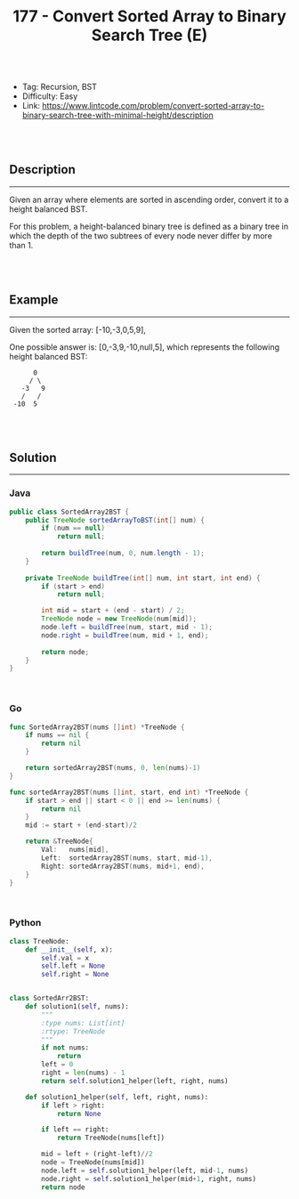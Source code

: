 # <center>177 - Convert Sorted Array to Binary Search Tree (E)</center> 



<br></br>

* Tag: Recursion, BST
* Difficulty: Easy
* Link: https://www.lintcode.com/problem/convert-sorted-array-to-binary-search-tree-with-minimal-height/description

<br></br>



## Description
----
Given an array where elements are sorted in ascending order, convert it to a height balanced BST.

For this problem, a height-balanced binary tree is defined as a binary tree in which the depth of the two subtrees of every node never differ by more than 1.

<br></br>



## Example
----
Given the sorted array: [-10,-3,0,5,9],

One possible answer is: [0,-3,9,-10,null,5], which represents the following height balanced BST:
```
      0
     / \
   -3   9
   /   /
 -10  5
```

<br></br>



## Solution
----
### Java
```java
public class SortedArray2BST {
	public TreeNode sortedArrayToBST(int[] num) {
        if (num == null)
            return null;
        
        return buildTree(num, 0, num.length - 1);
    }
    
    private TreeNode buildTree(int[] num, int start, int end) {
        if (start > end)
            return null;

        int mid = start + (end - start) / 2;
        TreeNode node = new TreeNode(num[mid]);
        node.left = buildTree(num, start, mid - 1);
        node.right = buildTree(num, mid + 1, end);
        
        return node;
    }
}
```

<br>


### Go
```go
func SortedArray2BST(nums []int) *TreeNode {
	if nums == nil {
		return nil
	}

	return sortedArray2BST(nums, 0, len(nums)-1)
}

func sortedArray2BST(nums []int, start, end int) *TreeNode {
	if start > end || start < 0 || end >= len(nums) {
		return nil
	}
	mid := start + (end-start)/2

	return &TreeNode{
		Val:   nums[mid],
		Left:  sortedArray2BST(nums, start, mid-1),
		Right: sortedArray2BST(nums, mid+1, end),
	}
}
```

<br>


### Python
```python
class TreeNode:
    def __init__(self, x):
        self.val = x
        self.left = None
        self.right = None


class SortedArr2BST:
    def solution1(self, nums):
        """
        :type nums: List[int]
        :rtype: TreeNode
        """
        if not nums:
            return
        left = 0
        right = len(nums) - 1
        return self.solution1_helper(left, right, nums)

    def solution1_helper(self, left, right, nums):
        if left > right:
            return None

        if left == right:
            return TreeNode(nums[left])

        mid = left + (right-left)//2
        node = TreeNode(nums[mid])
        node.left = self.solution1_helper(left, mid-1, nums)
        node.right = self.solution1_helper(mid+1, right, nums)
        return node
```